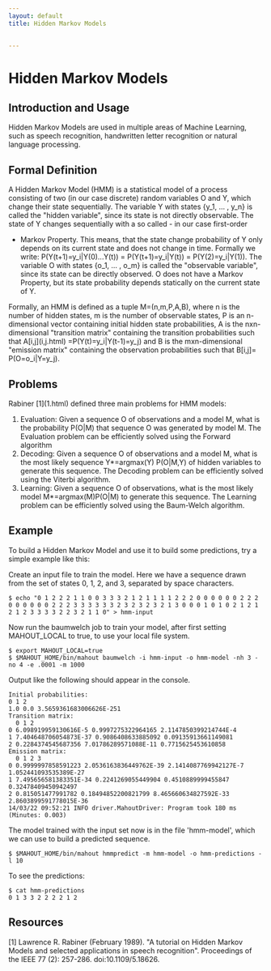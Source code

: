 ```yaml
---
layout: default
title: Hidden Markov Models

    
---
```


# Hidden Markov Models

<a name="HiddenMarkovModels-IntroductionandUsage"></a>
## Introduction and Usage

Hidden Markov Models are used in multiple areas of Machine Learning, such
as speech recognition, handwritten letter recognition or natural language
processing. 

<a name="HiddenMarkovModels-FormalDefinition"></a>
## Formal Definition

A Hidden Markov Model (HMM) is a statistical model of a process consisting
of two (in our case discrete) random variables O and Y, which change their
state sequentially. The variable Y with states \{y_1, ... , y_n\} is called
the "hidden variable", since its state is not directly observable. The
state of Y changes sequentially with a so called - in our case first-order
- Markov Property. This means, that the state change probability of Y only
depends on its current state and does not change in time. Formally we
write: P(Y(t+1)=y_i|Y(0)...Y(t)) = P(Y(t+1)=y_i|Y(t)) = P(Y(2)=y_i|Y(1)).
The variable O with states \{o_1, ... , o_m\} is called the "observable
variable", since its state can be directly observed. O does not have a
Markov Property, but its state probability depends statically on the
current state of Y.

Formally, an HMM is defined as a tuple M=(n,m,P,A,B), where n is the number of hidden states, m is the number of observable states, P is an n-dimensional vector containing initial hidden state probabilities, A is the nxn-dimensional "transition matrix" containing the transition probabilities such that A\[i,j\](i,j\.html)
=P(Y(t)=y_i|Y(t-1)=y_j) and B is the mxn-dimensional "emission matrix"
containing the observation probabilities such that B\[i,j\]=
P(O=o_i|Y=y_j).

<a name="HiddenMarkovModels-Problems"></a>
## Problems

Rabiner \[1\](1\.html)
 defined three main problems for HMM models:

1. Evaluation: Given a sequence O of observations and a model M, what is
the probability P(O|M) that sequence O was generated by model M. The
Evaluation problem can be efficiently solved using the Forward algorithm
2. Decoding: Given a sequence O of observations and a model M, what is
the most likely sequence Y*=argmax(Y) P(O|M,Y) of hidden variables to
generate this sequence. The Decoding problem can be efficiently solved
using the Viterbi algorithm.
3. Learning: Given a sequence O of observations, what is the most likely
model M*=argmax(M)P(O|M) to generate this sequence. The Learning problem
can be efficiently solved using the Baum-Welch algorithm.

<a name="HiddenMarkovModels-Example"></a>
## Example

To build a Hidden Markov Model and use it to build some predictions, try a simple example like this:

Create an input file to train the model.  Here we have a sequence drawn from the set of states 0, 1, 2, and 3, separated by space characters.

    $ echo "0 1 2 2 2 1 1 0 0 3 3 3 2 1 2 1 1 1 1 2 2 2 0 0 0 0 0 0 2 2 2 0 0 0 0 0 0 2 2 2 3 3 3 3 3 3 2 3 2 3 2 3 2 1 3 0 0 0 1 0 1 0 2 1 2 1 2 1 2 3 3 3 3 2 2 3 2 1 1 0" > hmm-input

Now run the baumwelch job to train your model, after first setting MAHOUT_LOCAL to true, to use your local file system.

    $ export MAHOUT_LOCAL=true
    $ $MAHOUT_HOME/bin/mahout baumwelch -i hmm-input -o hmm-model -nh 3 -no 4 -e .0001 -m 1000

Output like the following should appear in the console.

    Initial probabilities: 
    0 1 2 
    1.0 0.0 3.5659361683006626E-251 
    Transition matrix:
      0 1 2 
    0 6.098919959130616E-5 0.9997275322964165 2.1147850399214744E-4 
    1 7.404648706054873E-37 0.9086408633885092 0.09135913661149081 
    2 0.2284374545687356 7.01786289571088E-11 0.7715625453610858 
    Emission matrix: 
      0 1 2 3 
    0 0.9999997858591223 2.0536163836449762E-39 2.1414087769942127E-7 1.052441093535389E-27 
    1 7.495656581383351E-34 0.2241269055449904 0.4510889999455847 0.32478409450942497 
    2 0.815051477991782 0.18494852200821799 8.465660634827592E-33 2.8603899591778015E-36 
    14/03/22 09:52:21 INFO driver.MahoutDriver: Program took 180 ms (Minutes: 0.003)

The model trained with the input set now is in the file 'hmm-model', which we can use to build a predicted sequence.

    $ $MAHOUT_HOME/bin/mahout hmmpredict -m hmm-model -o hmm-predictions -l 10

To see the predictions:

    $ cat hmm-predictions 
    0 1 3 3 2 2 2 2 1 2


<a name="HiddenMarkovModels-Resources"></a>
## Resources

\[1\]
 Lawrence R. Rabiner (February 1989). "A tutorial on Hidden Markov Models
and selected applications in speech recognition". Proceedings of the IEEE
77 (2): 257-286. doi:10.1109/5.18626.